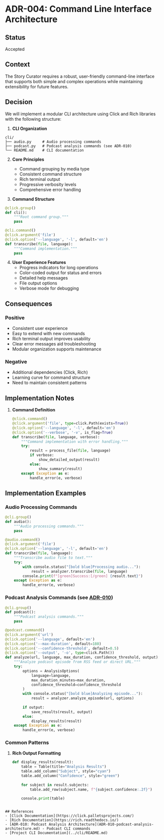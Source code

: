 # ADR-004: Command Line Interface Architecture

## Status
Accepted

## Context
The Story Curator requires a robust, user-friendly command-line interface that supports both simple and complex operations while maintaining extensibility for future features.

## Decision
We will implement a modular CLI architecture using Click and Rich libraries with the following structure:

1. **CLI Organization**
```
cli/
├── audio.py     # Audio processing commands
├── podcast.py   # Podcast analysis commands (see ADR-010)
└── README.md    # CLI documentation
```

2. **Core Principles**
   - Command grouping by media type
   - Consistent command structure
   - Rich terminal output
   - Progressive verbosity levels
   - Comprehensive error handling

3. **Command Structure**
```python
@click.group()
def cli():
    """Root command group."""
    pass

@cli.command()
@click.argument('file')
@click.option('--language', '-l', default='en')
def transcribe(file, language):
    """Command implementation."""
    pass
```

4. **User Experience Features**
   - Progress indicators for long operations
   - Color-coded output for status and errors
   - Detailed help messages
   - File output options
   - Verbose mode for debugging

## Consequences

### Positive
- Consistent user experience
- Easy to extend with new commands
- Rich terminal output improves usability
- Clear error messages aid troubleshooting
- Modular organization supports maintenance

### Negative
- Additional dependencies (Click, Rich)
- Learning curve for command structure
- Need to maintain consistent patterns

## Implementation Notes

1. **Command Definition**
   ```python
   @click.command()
   @click.argument('file', type=click.Path(exists=True))
   @click.option('--language', '-l', default='en')
   @click.option('--verbose', '-v', is_flag=True)
   def transcribe(file, language, verbose):
       """Command implementation with error handling."""
       try:
           result = process_file(file, language)
           if verbose:
               show_detailed_output(result)
           else:
               show_summary(result)
       except Exception as e:
           handle_error(e, verbose)
   ```

## Implementation Examples

### Audio Processing Commands
```python
@cli.group()
def audio():
    """Audio processing commands."""
    pass

@audio.command()
@click.argument('file')
@click.option('--language', '-l', default='en')
def transcribe(file, language):
    """Transcribe audio file to text."""
    try:
        with console.status("[bold blue]Processing audio..."):
            result = analyzer.transcribe(file, language)
        console.print(f"[green]Success:[/green] {result.text}")
    except Exception as e:
        handle_error(e, verbose)
```

### Podcast Analysis Commands (see [ADR-010](ADR-010-podcast-analysis-architecture.md))
```python
@cli.group()
def podcast():
    """Podcast analysis commands."""
    pass

@podcast.command()
@click.argument('url')
@click.option('--language', default='en')
@click.option('--max-duration', default=180)
@click.option('--confidence-threshold', default=0.5)
@click.option('--output', '-o', type=click.Path())
def analyze(url, language, max_duration, confidence_threshold, output):
    """Analyze podcast episode from RSS feed or direct URL."""
    try:
        options = AnalysisOptions(
            language=language,
            max_duration_minutes=max_duration,
            confidence_threshold=confidence_threshold
        )
        with console.status("[bold blue]Analyzing episode..."):
            result = analyzer.analyze_episode(url, options)
        
        if output:
            save_results(result, output)
        else:
            display_results(result)
    except Exception as e:
        handle_error(e, verbose)
```

### Common Patterns

1. **Rich Output Formatting**
   ```python
   def display_results(result):
       table = Table(title="Analysis Results")
       table.add_column("Subject", style="cyan")
       table.add_column("Confidence", style="green")
       
       for subject in result.subjects:
           table.add_row(subject.name, f"{subject.confidence:.2f}")
       
       console.print(table)
```

## References
- [Click Documentation](https://click.palletsprojects.com/)
- [Rich Documentation](https://rich.readthedocs.io/)
- [ADR-010: Podcast Analysis Architecture](ADR-010-podcast-analysis-architecture.md) - Podcast CLI commands
- [Project CLI Documentation](../cli/README.md)
